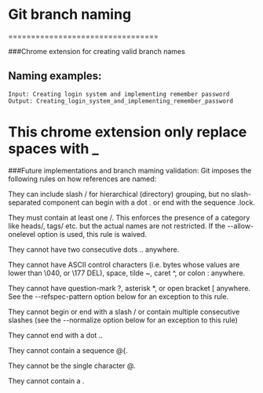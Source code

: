 # Git branch naming
=================================

###Chrome extension for creating valid branch names
## Naming examples: 
	Input: Creating login system and implementing remember password
	Output: Creating_login_system_and_implementing_remember_password
# This chrome extension only replace spaces with _

###Future implementations and branch maming validation:
Git imposes the following rules on how references are named:

They can include slash / for hierarchical (directory) grouping, but no slash-separated component can begin with a dot . or end with the sequence .lock.

They must contain at least one /. This enforces the presence of a category like heads/, tags/ etc. but the actual names are not restricted. If the --allow-onelevel option is used, this rule is waived.

They cannot have two consecutive dots .. anywhere.

They cannot have ASCII control characters (i.e. bytes whose values are lower than \040, or \177 DEL), space, tilde ~, caret ^, or colon : anywhere.

They cannot have question-mark ?, asterisk *, or open bracket [ anywhere. See the --refspec-pattern option below for an exception to this rule.

They cannot begin or end with a slash / or contain multiple consecutive slashes (see the --normalize option below for an exception to this rule)

They cannot end with a dot ..

They cannot contain a sequence @{.

They cannot be the single character @.

They cannot contain a \.